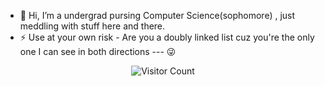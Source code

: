 - 👋 Hi, I’m a undergrad pursing Computer Science(sophomore) , just meddling with stuff here and there.
- ⚡ Use at your own risk - Are you a doubly linked list cuz you're the only one I can see in both directions --- 😜 


<p align="center">
  <img src="https://profile-counter.glitch.me/plan28-06/count.svg" alt="Visitor Count">
</p>

<!---
plan28-06/plan28-06 is a ✨ special ✨ repository because its `README.md` (this file) appears on your GitHub profile.
You can click the Preview link to take a look at your changes.
--->

